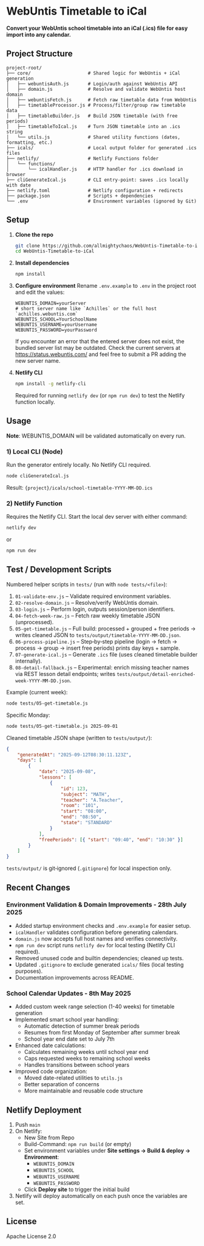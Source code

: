 # WebUntis Timetable to iCal

**Convert your WebUntis school timetable into an iCal (.ics) file for easy import into any calendar.**

## Project Structure

```
project-root/
├── core/                     # Shared logic for WebUntis + iCal generation
│   ├── webuntisAuth.js       # Login/auth against WebUntis API
│   ├── domain.js             # Resolve and validate WebUntis host domain
│   ├── webuntisFetch.js      # Fetch raw timetable data from WebUntis
│   ├── timetableProcessor.js # Process/filter/group raw timetable data
│   ├── timetableBuilder.js   # Build JSON timetable (with free periods)
│   ├── timetableToIcal.js    # Turn JSON timetable into an .ics string
│   └── utils.js              # Shared utility functions (dates, formatting, etc.)
├── icals/                    # Local output folder for generated .ics files
├── netlify/                  # Netlify Functions folder
│   └── functions/
│       └── icalHandler.js    # HTTP handler for .ics download in browser
├── cliGenerateIcal.js        # CLI entry-point: saves .ics locally with date
├── netlify.toml              # Netlify configuration + redirects
├── package.json              # Scripts + dependencies
└── .env                      # Environment variables (ignored by Git)
```

## Setup

1. **Clone the repo**

    ```bash
    git clone https://github.com/allmightychaos/WebUntis-Timetable-to-iCal.git
    cd WebUntis-Timetable-to-iCal
    ```

2. **Install dependencies**

    ```bash
    npm install
    ```

3. **Configure environment**
   Rename `.env.example` to `.env` in the project root and edit the values:

    ```env
    WEBUNTIS_DOMAIN=yourServer
    # short server name like `Achilles` or the full host `achilles.webuntis.com`
    WEBUNTIS_SCHOOL=YourSchoolName
    WEBUNTIS_USERNAME=yourUsername
    WEBUNTIS_PASSWORD=yourPassword
    ```

    If you encounter an error that the entered server does not exist, the
    bundled server list may be outdated. Check the current servers at
    <https://status.webuntis.com/> and feel free to submit a PR adding the new
    server name.

4. **Netlify CLI**
    ```bash
    npm install -g netlify-cli
    ```
    Required for running `netlify dev` (or `npm run dev`) to test the
    Netlify function locally.

## Usage

**Note**: WEBUNTIS_DOMAIN will be validated automatically on every run.

### 1) Local CLI (Node)

Run the generator entirely locally. No Netlify CLI required.

```bash
node cliGenerateIcal.js
```

Result: `{project}/icals/school-timetable-YYYY-MM-DD.ics`

### 2) Netlify Function

Requires the Netlify CLI.
Start the local dev server with either command:

```bash
netlify dev
```

or

```bash
npm run dev
```

## Test / Development Scripts

Numbered helper scripts in `tests/` (run with `node tests/<file>`):

1. `01-validate-env.js` – Validate required environment variables.
2. `02-resolve-domain.js` – Resolve/verify WebUntis domain.
3. `03-login.js` – Perform login, outputs session/person identifiers.
4. `04-fetch-week-raw.js` – Fetch raw weekly timetable JSON (unprocessed).
5. `05-get-timetable.js` – Full build: processed + grouped + free periods -> writes cleaned JSON to `tests/output/timetable-YYYY-MM-DD.json`.
6. `06-process-pipeline.js` – Step‑by‑step pipeline (login → fetch → process → group → insert free periods) prints day keys + sample.
7. `07-generate-ical.js` – Generate `.ics` file (uses cleaned timetable builder internally).
8. `08-detail-fallback.js` – Experimental: enrich missing teacher names via REST lesson detail endpoints; writes `tests/output/detail-enriched-week-YYYY-MM-DD.json`.

Example (current week):

```bash
node tests/05-get-timetable.js
```

Specific Monday:

```bash
node tests/05-get-timetable.js 2025-09-01
```

Cleaned timetable JSON shape (written to `tests/output/`):

```json
{
    "generatedAt": "2025-09-12T08:30:11.123Z",
    "days": [
        {
            "date": "2025-09-08",
            "lessons": [
                {
                    "id": 123,
                    "subject": "MATH",
                    "teacher": "A.Teacher",
                    "room": "101",
                    "start": "08:00",
                    "end": "08:50",
                    "state": "STANDARD"
                }
            ],
            "freePeriods": [{ "start": "09:40", "end": "10:30" }]
        }
    ]
}
```

`tests/output/` is git‑ignored (`.gitignore`) for local inspection only.

## Recent Changes

### Environment Validation & Domain Improvements - 28th July 2025

-   Added startup environment checks and `.env.example` for easier setup.
-   `icalHandler` validates configuration before generating calendars.
-   `domain.js` now accepts full host names and verifies connectivity.
-   `npm run dev` script runs `netlify dev` for local testing (Netlify CLI required).
-   Removed unused code and builtin dependencies; cleaned up tests.
-   Updated `.gitignore` to exclude generated `icals/` files (local testing purposes).
-   Documentation improvements across README.

### School Calendar Updates - 8th May 2025

-   Added custom week range selection (1-40 weeks) for timetable generation
-   Implemented smart school year handling:
    -   Automatic detection of summer break periods
    -   Resumes from first Monday of September after summer break
    -   School year end date set to July 7th
-   Enhanced date calculations:
    -   Calculates remaining weeks until school year end
    -   Caps requested weeks to remaining school weeks
    -   Handles transitions between school years
-   Improved code organization:
    -   Moved date-related utilities to `utils.js`
    -   Better separation of concerns
    -   More maintainable and reusable code structure

## Netlify Deployment

1. Push `main`
2. On Netlify:
    - New Site from Repo
    - Build-Command: `npm run build` (or empty)
    - Set environment variables under **Site settings → Build & deploy → Environment**:
        - `WEBUNTIS_DOMAIN`
        - `WEBUNTIS_SCHOOL`
        - `WEBUNTIS_USERNAME`
        - `WEBUNTIS_PASSWORD`
    - Click **Deploy site** to trigger the initial build
3. Netlify will deploy automatically on each push once the variables are set.

## License

Apache License 2.0

